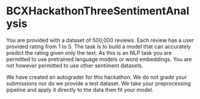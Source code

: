 # BCXHackathonThreeSentimentAnalysis
You are provided with a dataset of 500,000 reviews. Each review has a user provided rating from 1 to 5. The task is to build a model that can accurately predict the rating given only the text. As this is an NLP task you are permitted to use pretrained language models or word embeddings. You are not however permitted to use other sentiment datasets.

We have created an autograder for this hackathon. We do not grade your submissions nor do we provide a test dataset. We take your preprocessing pipeline and apply it directly to the data then fit your model.
